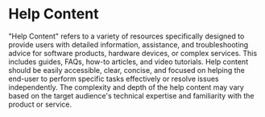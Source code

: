# Help Content

"Help Content" refers to a variety of resources specifically designed to provide users with detailed information, assistance, and troubleshooting advice for software products, hardware devices, or complex services. This includes guides, FAQs, how-to articles, and video tutorials. Help content should be easily accessible, clear, concise, and focused on helping the end-user to perform specific tasks effectively or resolve issues independently. The complexity and depth of the help content may vary based on the target audience's technical expertise and familiarity with the product or service.